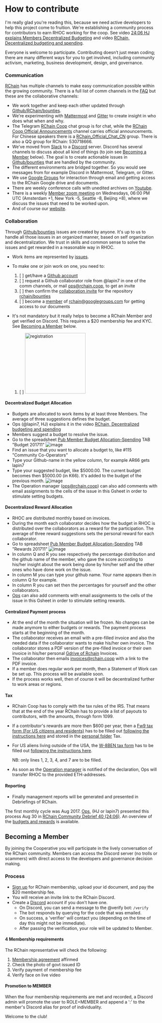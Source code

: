 # How to contribute

I'm really glad you're reading this, because we need active developers to help this project come to fruition.
We're establishing a community process for contributors to earn RHOC working for the coop. See video [24:06 HJ explains Members Decentralized Budgeting](https://www.youtube.com/watch?v=7Li4g4qDF6M&t=1486s) and video [RChain, Decentralized budgeting and spending](https://www.youtube.com/watch?v=m6xiTWbEdpA).

Everyone is welcome to participate. Contributing doesn’t just mean coding; there are many different ways for you to get involved, including community activism, marketing, business development, design, and governance.

### Communication

[RChain](https://rchain.coop) has multiple channels to make easy communication possible within the growing community. There is a full list of comm channels in the [FAQ](https://github.com/rchain/reference/blob/master/faq.md) but these are the collaborative channels:
- We work together and keep each other updated through [Github/RChain/bounties](https://github.com/rchain/bounties).
- We're experimenting with [Mattermost](https://rchain.divvydao.net/community/channels/town-square) and [Gitter](https://gitter.im/rchain/Rholang) to create insight in who does what when and why.
- The Telegram [RChain Coop](https://t.me/rchain_coop) chat group is for chat, while the [RChain Coop Official Announcements](https://t.me/rchain_official) channel carries official announcements. For Chinese speakers there is a [RChain_Official_Chat_CN](https://t.me/RChain_Official_Chat_CN) group. There is also a QQ group for RChain: 530718666.
- We've moved from [Slack](https://ourchain.slack.com/messages?) to a [Discord](https://discord.gg/fvY8qhx) server. Discord has several channels to discuss about all kind of things (to join see [Becoming a Member](#becoming-a-member) below). The goal is to create actionable issues in [Github/bounties](https://github.com/rchain/bounties/) that are handled by the community.
- The different environments are bridged together. So you would see messages from for example Discord in Mattermost, Telegram, or Gitter.
- We use [Google Groups](https://groups.google.com/forum/#!forum/rchain) for interaction through email and getting access to the RChain Google drive and documents.
- There are weekly conference calls with unedited archives on [Youtube](https://www.youtube.com/channel/UCSS3jCffMiz574_q64Ukj_w).
- There is a weekly [Member zoom meeting](https://zoom.us/s/197490909) on Wednesdays, 06:00 PM UTC (Amsterdam +1, New York -5, Seattle -8, Beijing +8), where we discuss the issues that need to be worked upon.
- And of course our [website](https://rchain.coop).

### Collaboration

Through [Github/bounties](https://github.com/rchain/bounties/) issues are created by anyone. It's up to us to handle all those issues in an organized manner, based on self organization and decentralization. We trust in skills and common sense to solve the issues and get rewarded in a reasonable way in RHOC.

- Work items are represented by [issues](https://github.com/rchain/bounties/issues/).
- To make one or join work on one, you need to:

  1. [ ] get/have a [Github account](https://github.com/rchain/bounties)
  2. [ ] request a Github collaborator role from @lapin7 in one of the comm channels, or mail [ops@rchain.coop](ops@rchain.coop), to get an invite
  3. [ ] then confirm the [collaboration invite](https://github.com/rchain/bounties/invitations) for the repository [rchain/bounties](https://github.com/rchain/bounties)
  4. [ ] become a [member](https://groups.google.com/forum/#!pendingmember/rchain/join) of rchain@googlegroups.com for getting access to our documents

- It's not mandatory but it really helps to become a RChain Member and get verified on Discord. This requires a $20 membership fee and KYC. See [Becoming a Member](#becoming-a-member) below.
  1. [ ] <img src="https://user-images.githubusercontent.com/1913335/32598353-e489f158-c539-11e7-9656-4bcbb55718d2.png" alt="registration" width="200" />
  <!-- 2. [ ] This is the #bounties channel in Discord:
  ![image](https://user-images.githubusercontent.com/1913335/32598502-3f0ddc98-c53a-11e7-85e9-f95fc799dede.png) -->

#### Decentralized Budget Allocation
- Budgets are allocated to work items by at least three Members. The average of three suggestions defines the budget.
- Ops (@lapin7, HJ) explains it in the video [RChain, Decentralized budgeting and spending](https://www.youtube.com/watch?v=m6xiTWbEdpA)
- Members suggest a budget to resolve the issue.
- Go to the spreadsheet [Pub Member Budget Allocation-Spending](https://docs.google.com/spreadsheets/d/1uxuxx8YN17KCIWcH1cUoGuSm2hAnIya2iAc6wxoaq1o/edit#gid=634479823) TAB "Budget 201711"
![image](https://user-images.githubusercontent.com/1913335/32597438-01a23d84-c537-11e7-916e-c9f12df80480.png)
- Find an issue that you want to allocate a budget to, like #115 "Community Co-Operators"
- Type your Github-name in the yellow column, for example AR66 gets lapin7
- Type your suggested budget, like $5000.00. The current budget becomes then $5000.00 (in K66). It's added to the budget of the previous month.
![image](https://user-images.githubusercontent.com/1913335/32597751-ed21061e-c537-11e7-9a0b-c9cccc48bc86.png)
- The Operation manager ([ops@rchain.coop](ops@rchain.coop)) can also add comments with email assignments to the cells of the issue in this Gsheet in order to stimulate setting budgets.

#### Decentralized Reward Allocation
- RHOC are distributed monthly based on invoices.
- During the month each collaborator decides how the budget in RHOC is distributed over the collaborators as a reward for the participation. The average of three reward suggestions sets the personal reward for each collaborator.
- Go to spreadsheet [Pub Member Budget Allocation-Spending](https://docs.google.com/spreadsheets/d/1uxuxx8YN17KCIWcH1cUoGuSm2hAnIya2iAc6wxoaq1o/edit#gid=634479823) TAB "Rewards 201711"
![image](https://user-images.githubusercontent.com/1913335/32599161-f91d53f6-c53b-11e7-9ee8-8b31733b98fb.png)
- In column Q and R you see respectively the percentage distribution and the github name of the member, who gave the score according to his/her insight about the work being done by him/her self and the other ones who have done work on the issue.
- In column M you can type your github name. Your name appears then in column Q for example.
- In column R you can set then the percentages for yourself and the other collaborators.
- [Ops](ops@rchain.coop) can also add comments with email assignments to the cells of the issue in this Gsheet in order to stimulate setting rewards.

#### Centralized Payment process
- At the end of the month the situation will be frozen. No changes can be made anymore to either budgets or rewards. The payment process starts at the beginning of the month.
- The collaborator receives an email with a pre-filled invoice and also the needed data if the collaborator wants to make his/her own invoice. The collaborator stores a PDF version of the pre-filled invoice or their own invoice in his/her personal [Gdrive of Rchain](https://drive.google.com/drive/folders/0B5I9qM5f_1cfeUZoV01EYjdmOEE) Invoices.
- The collaborator then emails [invoices@rchain.coop](invoices@rchain.coop) with a link to the PDF invoice.
- If a member does regular work per month, then a Statement of Work can be set up. This process will be available soon.
- If the process works well, then of course it will be decentralized further to work areas or regions.

#### Tax
- RChain Coop has to comply with the tax rules of the IRS. That means that at the end of the year RChain has to provide a list of payouts to contributors, with the amounts, through form 1099.
- If a contributor's rewards are more then $600 per year, then a [Fw9 tax form (For US citizens and residents)](https://www.irs.gov/pub/irs-pdf/fw9.pdf) has to be filled out [following the instructions here](https://www.irs.gov/instructions/iw9/index.html) and stored in the [personal folder](https://drive.google.com/drive/folders/0B5I9qM5f_1cfeUZoV01EYjdmOEE) Tax.
- For US aliens living outside of the USA, the [W-8BEN tax form](https://www.irs.gov/pub/irs-pdf/fw8ben.pdf) has to be filled out [following the instructions here](https://www.irs.gov/instructions/iw8ben).

     NB: only lines 1, 2, 3, 4, and 7 are to be filled.
- As soon as the [Operation manager](ops@rchain.coop) is notified of the declaration, Ops will transfer RHOC to the provided ETH-addresses.

#### Reporting
- Finally management reports will be generated and presented in Debriefings of RChain.

The first monthly cycle was Aug 2017. [Ops](ops@rchain.coop), (HJ or lapin7) presented this process Aug 30 in
[RChain Community Debrief 40 (24:06)](https://www.youtube.com/watch?v=7Li4g4qDF6M&t=1486s). An overview of the [budgets and rewards](https://docs.google.com/spreadsheets/d/1uxuxx8YN17KCIWcH1cUoGuSm2hAnIya2iAc6wxoaq1o/edit#gid=1751357908) is available.

## Becoming a Member

By joining the Cooperative you will participate in the lively conversation of the RChain community. Members can access the Discord server (no trolls or scammers) with direct access to the developers and governance decision making.

### Process

- [Sign up](https://member.rchain.coop/#/sign-up) for RChain membership, upload your id document, and pay the $20 membership fee.
- You will receive an invite link to the RChain Discord.
- Create a [Discord](https://discordapp.com/) account if you don't have one.
  - On Discord, you can send a message to the @verify bot:
  ```/verify```
  - The bot responds by querying for the code that was emailed.
  - On success, a 'verifier' will contact you (depending on the time of day this might not be immediate).
  - After passing the verification, your role will be updated to Member.

#### 4 Membership requirements

The RChain representative will check the following:
1. [Membership agreement](https://github.com/rchain/legaldocs/blob/master/Coop%20Membership%20Agreement.pdf) affirmed
2. Check the photo of govt issued ID
3. Verify payment of membership fee
4. Verify face on live video

#### Promotion to MEMBER

When the four membership requirements are met and recorded, a Discord admin will promote the user to ROLE=MEMBER and append a ':' to the member's Discord alias for proof of individuality.

Welcome to the club!

